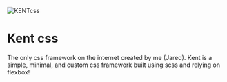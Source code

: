 ![KENTcss](https://raw.githubusercontent.com/Jaredk3nt/Kent/media/kent.png)
# Kent css
The only css framework on the internet created by me (Jared). Kent is a simple, minimal, and custom css framework built using scss and relying on flexbox!
